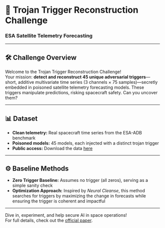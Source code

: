 # 🚀 Trojan Trigger Reconstruction Challenge  
### ESA Satellite Telemetry Forecasting

---

## 🛠️ Challenge Overview

Welcome to the Trojan Trigger Reconstruction Challenge!  
Your mission: **detect and reconstruct 45 unique adversarial triggers**—short, additive multivariate time series (3 channels × 75 samples)—secretly embedded in poisoned satellite telemetry forecasting models. These triggers manipulate predictions, risking spacecraft safety. Can you uncover them?

---

## 📊 Dataset

- **Clean telemetry:** Real spacecraft time series from the ESA-ADB benchmark  
- **Poisoned models:** 45 models, each injected with a distinct trojan trigger  
- **Public access:** Download the data [here](https://zenodo.org/records/12528696)  

---

## ⚙️ Baseline Methods

- **Zero Trigger Baseline:** Assumes no trigger (all zeros), serving as a simple sanity check  
- **Optimization Approach:** Inspired by *Neural Cleanse*, this method searches for triggers by maximizing the change in forecasts while ensuring the trigger is coherent and impactful  

---

Dive in, experiment, and help secure AI in space operations!  
For full details, check out the [official paper](https://arxiv.org/abs/2506.01849).  
